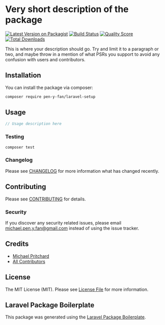 # Very short description of the package

[![Latest Version on Packagist](https://img.shields.io/packagist/v/pen-y-fan/laravel-setup.svg?style=flat-square)](https://packagist.org/packages/pen-y-fan/laravel-setup)
[![Build Status](https://img.shields.io/travis/pen-y-fan/laravel-setup/master.svg?style=flat-square)](https://travis-ci.org/pen-y-fan/laravel-setup)
[![Quality Score](https://img.shields.io/scrutinizer/g/pen-y-fan/laravel-setup.svg?style=flat-square)](https://scrutinizer-ci.com/g/pen-y-fan/laravel-setup)
[![Total Downloads](https://img.shields.io/packagist/dt/pen-y-fan/laravel-setup.svg?style=flat-square)](https://packagist.org/packages/pen-y-fan/laravel-setup)

This is where your description should go. Try and limit it to a paragraph or two, and maybe throw in a mention of what PSRs you support to avoid any confusion with users and contributors.

## Installation

You can install the package via composer:

```bash
composer require pen-y-fan/laravel-setup
```

## Usage

``` php
// Usage description here
```

### Testing

``` bash
composer test
```

### Changelog

Please see [CHANGELOG](CHANGELOG.md) for more information what has changed recently.

## Contributing

Please see [CONTRIBUTING](CONTRIBUTING.md) for details.

### Security

If you discover any security related issues, please email michael.pen.y.fan@gmail.com instead of using the issue tracker.

## Credits

- [Michael Pritchard](https://github.com/pen-y-fan)
- [All Contributors](../../contributors)

## License

The MIT License (MIT). Please see [License File](LICENSE.md) for more information.

## Laravel Package Boilerplate

This package was generated using the [Laravel Package Boilerplate](https://laravelpackageboilerplate.com).